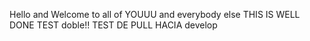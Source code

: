 Hello and Welcome
to all of YOUUU
and everybody else
THIS IS WELL DONE
TEST doble!!
TEST DE PULL HACIA develop
